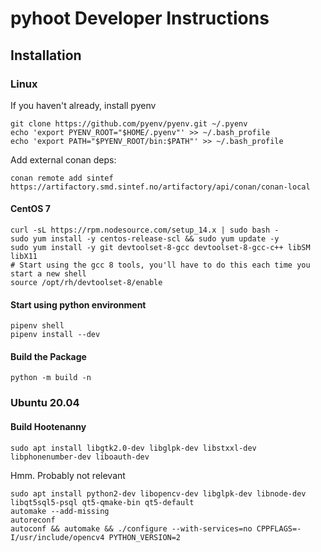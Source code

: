 
# pyhoot Developer Instructions

## Installation

### Linux

If you haven't already, install pyenv

```
git clone https://github.com/pyenv/pyenv.git ~/.pyenv
echo 'export PYENV_ROOT="$HOME/.pyenv"' >> ~/.bash_profile
echo 'export PATH="$PYENV_ROOT/bin:$PATH"' >> ~/.bash_profile 
```

Add external conan deps:

```
conan remote add sintef https://artifactory.smd.sintef.no/artifactory/api/conan/conan-local
```

#### CentOS 7

```
curl -sL https://rpm.nodesource.com/setup_14.x | sudo bash -
sudo yum install -y centos-release-scl && sudo yum update -y
sudo yum install -y git devtoolset-8-gcc devtoolset-8-gcc-c++ libSM libX11 
# Start using the gcc 8 tools, you'll have to do this each time you start a new shell
source /opt/rh/devtoolset-8/enable
```

#### Start using python environment

```
pipenv shell
pipenv install --dev
```

#### Build the Package

```
python -m build -n
```

### Ubuntu 20.04

#### Build Hootenanny

```
sudo apt install libgtk2.0-dev libglpk-dev libstxxl-dev libphonenumber-dev liboauth-dev
```

Hmm. Probably not relevant

```
sudo apt install python2-dev libopencv-dev libglpk-dev libnode-dev libqt5sql5-psql qt5-qmake-bin qt5-default
automake --add-missing
autoreconf
autoconf && automake && ./configure --with-services=no CPPFLAGS=-I/usr/include/opencv4 PYTHON_VERSION=2
```
